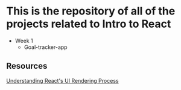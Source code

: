 # This is the repository of all of the projects related to Intro to React

- Week 1
  - Goal-tracker-app

## Resources

[Understanding React's UI Rendering Process](https://www.youtube.com/watch?v=i793Qm6kv3U)
